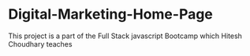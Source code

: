 # Digital-Marketing-Home-Page
This project is a part of the Full Stack javascript Bootcamp which Hitesh Choudhary teaches
